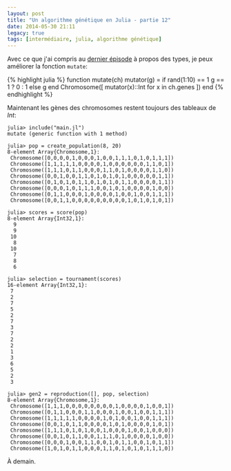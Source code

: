 ```yaml
---
layout: post
title: "Un algorithme génétique en Julia - partie 12"
date: 2014-05-30 21:11
legacy: true
tags: [intermédiaire, julia, algorithme génétique]
---
```




Avec ce que j'ai compris au [dernier épisode](blog/2014/05/29/un-algorithme-genetique-en-julia-partie-11/)
à propos des types, je peux améliorer la fonction `mutate`:

{% highlight julia %}
function mutate(ch)
  mutator(g) = if rand(1:10) == 1
    g == 1 ? 0 : 1
  else
    g
  end
  Chromosome([ mutator(x)::Int for x in ch.genes ])
end
{% endhighlight %}

<!-- more -->

Maintenant les gènes des chromosomes restent toujours des tableaux de
*Int*:

    julia> include("main.jl")
    mutate (generic function with 1 method)

    julia> pop = create_population(8, 20)
    8-element Array{Chromosome,1}:
     Chromosome([0,0,0,0,1,0,0,0,1,0,0,1,1,1,0,1,0,1,1,1])
     Chromosome([1,1,1,1,1,0,0,0,0,1,0,0,0,0,0,0,1,1,0,1])
     Chromosome([1,1,1,0,1,1,0,0,0,1,1,0,1,0,0,0,0,1,1,0])
     Chromosome([0,0,1,0,0,1,1,0,1,0,1,0,1,0,0,0,0,0,1,1])
     Chromosome([0,1,0,1,0,1,1,0,1,0,1,0,1,1,0,0,0,0,1,1])
     Chromosome([0,0,0,1,0,1,1,1,0,0,1,0,1,0,0,0,0,1,0,0])
     Chromosome([0,1,1,0,0,0,1,0,0,0,0,1,0,0,1,0,0,1,1,1])
     Chromosome([0,0,1,1,0,0,0,0,0,0,0,0,0,1,0,1,0,1,0,1])

    julia> scores = score(pop)
    8-element Array{Int32,1}:
      9
      9
     10
      8
     10
      7
      8
      6

    julia> selection = tournament(scores)
    16-element Array{Int32,1}:
     7
     2
     7
     5
     2
     7
     3
     7
     2
     2
     1
     3
     6
     5
     2
     3

    julia> gen2 = reproduction([], pop, selection)
    8-element Array{Chromosome,1}:
     Chromosome([1,1,1,0,0,0,0,0,0,0,0,1,0,0,0,0,1,0,0,1])
     Chromosome([0,1,1,0,0,0,1,1,0,0,0,1,0,0,1,0,0,1,1,1])
     Chromosome([1,1,1,1,1,0,0,0,0,1,0,1,0,0,1,0,0,1,1,1])
     Chromosome([0,0,1,0,1,1,0,0,0,0,1,0,1,0,0,0,0,1,0,1])
     Chromosome([1,1,1,0,1,0,1,0,0,1,0,0,0,1,0,0,1,0,0,0])
     Chromosome([0,0,1,0,1,1,0,0,1,1,1,0,1,0,0,0,0,1,0,0])
     Chromosome([0,0,0,1,0,0,1,1,0,0,1,0,1,1,0,0,1,0,1,1])
     Chromosome([1,0,1,0,1,1,0,0,0,1,1,0,1,0,1,0,1,1,1,0])



À demain.


